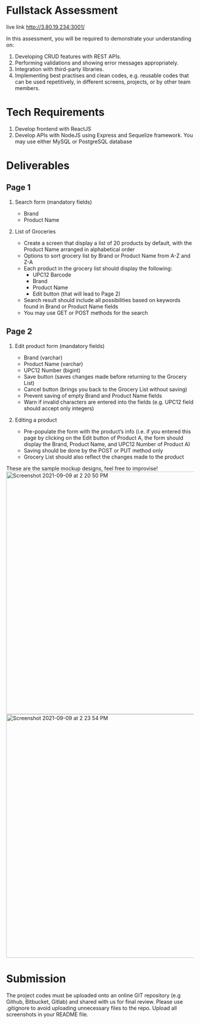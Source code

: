 # Fullstack Assessment

live link
http://3.80.19.234:3001/

In this assessment, you will be required to demonstrate your understanding on:

1. Developing CRUD features with REST APIs. 
2. Performing validations and showing error messages appropriately.
3. Integration with third-party libraries.
4. Implementing best practises and clean codes, e.g. reusable codes that can be used repetitively, in different screens, projects, or by other team members.

# Tech Requirements
1. Develop frontend with ReactJS
2. Develop APIs with NodeJS using Express and Sequelize framework. You may use either MySQL or PostgreSQL database

# Deliverables 

## Page 1

1. Search form (mandatory fields)
    * Brand
    * Product Name

2. List of Groceries
    * Create a screen that display a list of 20 products by default, with the Product Name arranged in alphabetical order
    * Options to sort grocery list by Brand or Product Name from A-Z and Z-A
    * Each product in the grocery list should display the following:
        * UPC12 Barcode
        * Brand
        * Product Name
        * Edit button (that will lead to Page 2)
    * Search result should include all possibilities based on keywords found in Brand or Product Name fields
    * You may use GET or POST methods for the search


## Page 2

1. Edit product form (mandatory fields)
    * Brand (varchar)
    * Product Name (varchar)
    * UPC12 Number (bigint)
    * Save button (saves changes made before returning to the Grocery List)
    * Cancel button (brings you back to the Grocery List without saving)
    * Prevent saving of empty Brand and Product Name fields
    * Warn if invalid characters are entered into the fields (e.g. UPC12 field should accept only integers)

2. Editing a product
    * Pre-populate the form with the product’s info (i.e. if you entered this page by clicking on the Edit button of Product A, the form should display the Brand, Product Name, and UPC12 Number of Product A)
    * Saving should be done by the POST or PUT method only
    * Grocery List should also reflect the changes made to the product

These are the sample mockup designs, feel free to improvise!
<img width="650" alt="Screenshot 2021-09-09 at 2 20 50 PM" src="https://user-images.githubusercontent.com/15083795/132633896-d700a7ca-3eab-4882-adcb-22e6096d53ba.png">
<img width="653" alt="Screenshot 2021-09-09 at 2 23 54 PM" src="https://user-images.githubusercontent.com/15083795/132633909-4efd3944-b122-459b-a3bc-1b3ebc61b74a.png">

# Submission
The project codes must be uploaded onto an online GIT repository (e.g Github, Bitbucket, Gitlab) and shared with us for final review. Please use .gitignore to avoid uploading unnecessary files to the repo. Upload all screenshots in your README file.
